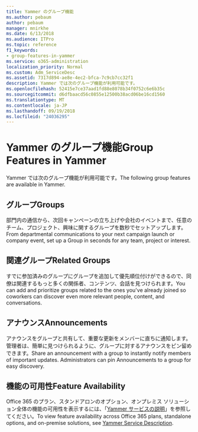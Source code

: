 ```yaml
---
title: Yammer のグループ機能
ms.author: pebaum
author: pebaum
manager: mnirkhe
ms.date: 6/13/2018
ms.audience: ITPro
ms.topic: reference
f1_keywords:
- group-features-in-yammer
ms.service: o365-administration
localization_priority: Normal
ms.custom: Adm_ServiceDesc
ms.assetid: 7317d894-ae8e-4ec2-bfca-7c9cb7cc32f1
description: Yammer では次のグループ機能が利用可能です。
ms.openlocfilehash: 52415e7ce37aad1fd88e8078b34f0752c6e6b35c
ms.sourcegitcommit: d6dfbaacd56c0855e12500b38acd06be16cd1560
ms.translationtype: MT
ms.contentlocale: ja-JP
ms.lasthandoff: 09/19/2018
ms.locfileid: "24036295"
---
```

# <a name="group-features-in-yammer"></a><span data-ttu-id="5bf74-103">Yammer のグループ機能</span><span class="sxs-lookup"><span data-stu-id="5bf74-103">Group Features in Yammer</span></span>

<span data-ttu-id="5bf74-104">Yammer では次のグループ機能が利用可能です。</span><span class="sxs-lookup"><span data-stu-id="5bf74-104">The following group features are available in Yammer.</span></span>
  
## <a name="groups"></a><span data-ttu-id="5bf74-105">グループ</span><span class="sxs-lookup"><span data-stu-id="5bf74-105">Groups</span></span>
<span data-ttu-id="5bf74-106"><a name="bkmk_Groups"> </a></span><span class="sxs-lookup"><span data-stu-id="5bf74-106"></span></span>

<span data-ttu-id="5bf74-107">部門内の通信から、次回キャンペーンの立ち上げや会社のイベントまで、任意のチーム、プロジェクト、興味に関するグループを数秒でセットアップします。</span><span class="sxs-lookup"><span data-stu-id="5bf74-107">From departmental communications to your next campaign launch or company event, set up a Group in seconds for any team, project or interest.</span></span>
  
## <a name="related-groups"></a><span data-ttu-id="5bf74-108">関連グループ</span><span class="sxs-lookup"><span data-stu-id="5bf74-108">Related Groups</span></span>
<span data-ttu-id="5bf74-109"><a name="bkmk_RelatedGroups"> </a></span><span class="sxs-lookup"><span data-stu-id="5bf74-109"></span></span>

<span data-ttu-id="5bf74-110">すでに参加済みのグループにグループを追加して優先順位付けができるので、同僚は関連するもっと多くの関係者、コンテンツ、会話を見つけられます。</span><span class="sxs-lookup"><span data-stu-id="5bf74-110">You can add and prioritize groups related to the ones you've already joined so coworkers can discover even more relevant people, content, and conversations.</span></span>
  
## <a name="announcements"></a><span data-ttu-id="5bf74-111">アナウンス</span><span class="sxs-lookup"><span data-stu-id="5bf74-111">Announcements</span></span>
<span data-ttu-id="5bf74-112"><a name="bkmk_Announcements"> </a></span><span class="sxs-lookup"><span data-stu-id="5bf74-112"></span></span>

<span data-ttu-id="5bf74-p101">アナウンスをグループと共有して、重要な更新をメンバーに直ちに通知します。管理者は、簡単に見つけられるように、グループに対するアナウンスをピン留めできます。</span><span class="sxs-lookup"><span data-stu-id="5bf74-p101">Share an announcement with a group to instantly notify members of important updates. Administrators can pin Announcements to a group for easy discovery.</span></span>
  
## <a name="feature-availability"></a><span data-ttu-id="5bf74-115">機能の可用性</span><span class="sxs-lookup"><span data-stu-id="5bf74-115">Feature Availability</span></span>
<span data-ttu-id="5bf74-116"><a name="bkmk_Announcements"> </a></span><span class="sxs-lookup"><span data-stu-id="5bf74-116"></span></span>

<span data-ttu-id="5bf74-117">Office 365 のプラン、スタンドアロンのオプション、オンプレミス ソリューション全体の機能の可用性を表示するには、「[Yammer サービスの説明](yammer-service-description.md)」を参照してください。</span><span class="sxs-lookup"><span data-stu-id="5bf74-117">To view feature availability across Office 365 plans, standalone options, and on-premise solutions, see [Yammer Service Description](yammer-service-description.md).</span></span>
  

